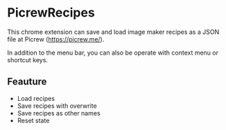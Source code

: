 # PicrewRecipes
This chrome extension can save and load image maker recipes as a JSON file at Picrew (https://picrew.me/).

In addition to the menu bar, you can also be operate with context menu or shortcut keys.

## Feauture
- Load recipes
- Save recipes with overwrite
- Save recipes as other names
- Reset state